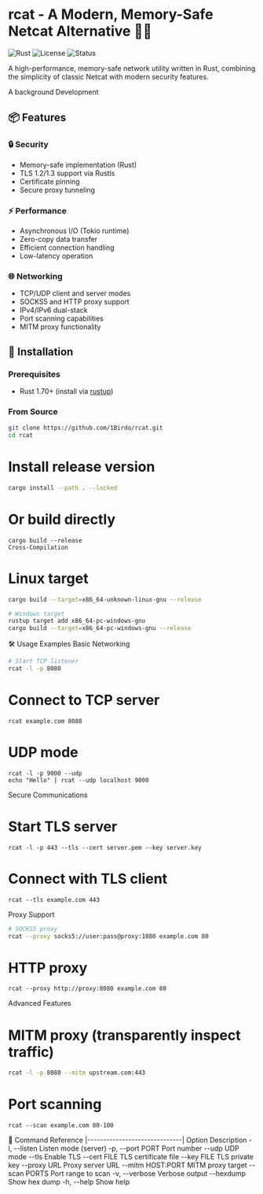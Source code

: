 # rcat - A Modern, Memory-Safe Netcat Alternative 🦀🚀

![Rust](https://img.shields.io/badge/rust-%23000000.svg?style=for-the-badge&logo=rust&logoColor=white)
![License](https://img.shields.io/badge/license-MIT-blue?style=for-the-badge)
![Status](https://img.shields.io/badge/status-active%20development-yellow?style=for-the-badge)

A high-performance, memory-safe network utility written in Rust, combining the simplicity of classic Netcat with modern security features.

A background Development

## 📦 Features

### 🔒 Security
- Memory-safe implementation (Rust)
- TLS 1.2/1.3 support via Rustls
- Certificate pinning
- Secure proxy tunneling

### ⚡ Performance
- Asynchronous I/O (Tokio runtime)
- Zero-copy data transfer
- Efficient connection handling
- Low-latency operation

### 🌐 Networking
- TCP/UDP client and server modes
- SOCKS5 and HTTP proxy support
- IPv4/IPv6 dual-stack
- Port scanning capabilities
- MITM proxy functionality

## 🚀 Installation

### Prerequisites
- Rust 1.70+ (install via [rustup](https://rustup.rs/))

### From Source
```bash
git clone https://github.com/1Birdo/rcat.git
cd rcat
```

# Install release version
```bash
cargo install --path . --locked
```

# Or build directly
```
cargo build --release
Cross-Compilation
```

# Linux target
```bash
cargo build --target=x86_64-unknown-linux-gnu --release
```
```bash
# Windows target
rustup target add x86_64-pc-windows-gnu
cargo build --target=x86_64-pc-windows-gnu --release
```

🛠️ Usage Examples
Basic Networking
```bash
# Start TCP listener
rcat -l -p 8080
```

# Connect to TCP server
```
rcat example.com 8080
```
# UDP mode
```
rcat -l -p 9000 --udp
echo "Hello" | rcat --udp localhost 9000
```

Secure Communications
# Start TLS server
```
rcat -l -p 443 --tls --cert server.pem --key server.key
```
# Connect with TLS client
```
rcat --tls example.com 443
```

Proxy Support
```bash
# SOCKS5 proxy
rcat --proxy socks5://user:pass@proxy:1080 example.com 80
```

# HTTP proxy
```
rcat --proxy http://proxy:8080 example.com 80
```

Advanced Features
# MITM proxy (transparently inspect traffic)
```bash
rcat -l -p 8080 --mitm upstream.com:443
```

# Port scanning
```
rcat --scan example.com 80-100
```
📜 Command Reference
|------------------------------|
Option	Description
-l, --listen	Listen mode (server)
-p, --port PORT	Port number
--udp	UDP mode
--tls	Enable TLS
--cert FILE	TLS certificate file
--key FILE	TLS private key
--proxy URL	Proxy server URL
--mitm HOST:PORT	MITM proxy target
--scan PORTS	Port range to scan
-v, --verbose	Verbose output
--hexdump	Show hex dump
-h, --help	Show help
